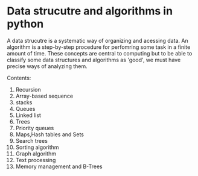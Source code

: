 # Data strucutre and algorithms in python

A data strucutre is a systematic way of organizing and acessing data. An algorithm is a step-by-step procedure for perfomring some task in a finite amount of time. These concepts are central to computing but to be able to classify some data structures and algorithms as 'good', we must have precise ways of analyzing them.

Contents:

1. Recursion
2. Array-based sequence
3. stacks
4. Queues
5. Linked list
6. Trees
7. Priority queues
8. Maps,Hash tables and Sets
9. Search trees
10. Sorting algorithm
11. Graph algorithm
12. Text processing
13. Memory management and B-Trees
